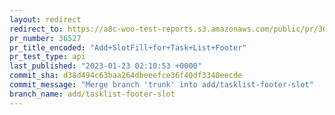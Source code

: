 ```yaml
---
layout: redirect
redirect_to: https://a8c-woo-test-reports.s3.amazonaws.com/public/pr/36527/api/index.html
pr_number: 36527
pr_title_encoded: "Add+SlotFill+for+Task+List+Footer"
pr_test_type: api
last_published: "2023-01-23 02:10:53 +0000"
commit_sha: d38d494c63baa264dbeeefce36f40df3340eecde
commit_message: "Merge branch 'trunk' into add/tasklist-footer-slot"
branch_name: add/tasklist-footer-slot
---
```

